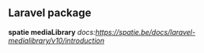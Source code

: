 
## Laravel package 
 **spatie mediaLibrary**
 *docs:https://spatie.be/docs/laravel-medialibrary/v10/introduction*
